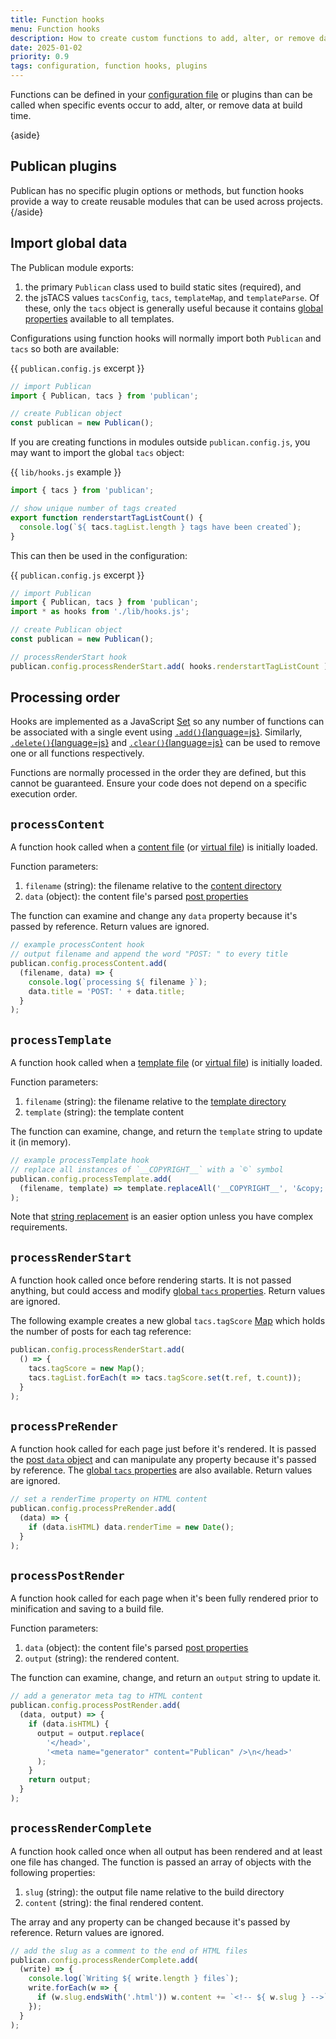 ```yaml
---
title: Function hooks
menu: Function hooks
description: How to create custom functions to add, alter, or remove data at build time.
date: 2025-01-02
priority: 0.9
tags: configuration, function hooks, plugins
---
```


Functions can be defined in your [configuration file](--ROOT--docs/configuration/file/) or plugins than can be called when specific events occur to add, alter, or remove data at build time.

{aside}
## Publican plugins

Publican has no specific plugin options or methods, but function hooks provide a way to create reusable modules that can be used across projects.
{/aside}


## Import global data

The Publican module exports:

1. the primary `Publican` class used to build static sites (required), and
1. the jsTACS values `tacsConfig`, `tacs`, `templateMap`, and `templateParse`. Of these, only the `tacs` object is generally useful because it contains [global properties](--ROOT--docs/templates/global-properties/) available to all templates.

Configurations using function hooks will normally import both `Publican` and `tacs` so both are available:

{{ `publican.config.js` excerpt }}
```js
// import Publican
import { Publican, tacs } from 'publican';

// create Publican object
const publican = new Publican();
```

If you are creating functions in modules outside `publican.config.js`, you may want to import the global `tacs` object:

{{ `lib/hooks.js` example }}
```js
import { tacs } from 'publican';

// show unique number of tags created
export function renderstartTagListCount() {
  console.log(`${ tacs.tagList.length } tags have been created`);
}
```

This can then be used in the configuration:

{{ `publican.config.js` excerpt }}
```js
// import Publican
import { Publican, tacs } from 'publican';
import * as hooks from './lib/hooks.js';

// create Publican object
const publican = new Publican();

// processRenderStart hook
publican.config.processRenderStart.add( hooks.renderstartTagListCount );
```


## Processing order

Hooks are implemented as a JavaScript [Set](https://developer.mozilla.org/docs/Web/JavaScript/Reference/Global_Objects/Set) so any number of functions can be associated with a single event using [`.add()`{language=js}](https://developer.mozilla.org/docs/Web/JavaScript/Reference/Global_Objects/Set/add). Similarly, [`.delete()`{language=js}](https://developer.mozilla.org/docs/Web/JavaScript/Reference/Global_Objects/Set/delete) and [`.clear()`{language=js}](https://developer.mozilla.org/docs/Web/JavaScript/Reference/Global_Objects/Set/clear) can be used to remove one or all functions respectively.

Functions are normally processed in the order they are defined, but this cannot be guaranteed. Ensure your code does not depend on a specific execution order.


## `processContent`

A function hook called when a [content file](--ROOT--docs/content/files/) (or [virtual file](--ROOT--docs/content/files/#virtual-content-files)) is initially loaded.

Function parameters:

1. `filename` (string): the filename relative to the [content directory](--ROOT--docs/content/files/#content-file-location)
1. `data` (object): the content file's parsed [post properties](--ROOT--docs/templates/content-properties/#core-post-properties)

The function can examine and change any `data` property because it's passed by reference. Return values are ignored.

```js
// example processContent hook
// output filename and append the word "POST: " to every title
publican.config.processContent.add(
  (filename, data) => {
    console.log(`processing ${ filename }`);
    data.title = 'POST: ' + data.title;
  }
);
```


## `processTemplate`

A function hook called when a [template file](--ROOT--docs/templates/files/) (or [virtual file](--ROOT--docs/templates/files/#virtual-template-files)) is initially loaded.

Function parameters:

1. `filename` (string): the filename relative to the [template directory](--ROOT--docs/templates/files/#template-file-location)
1. `template` (string): the template content

The function can examine, change, and return the `template` string to update it (in memory).

```js
// example processTemplate hook
// replace all instances of `__COPYRIGHT__` with a `©` symbol
publican.config.processTemplate.add(
  (filename, template) => template.replaceAll('__COPYRIGHT__', '&copy;')
);
```

Note that [string replacement](--ROOT--docs/configuration/string-replacement/) is an easier option unless you have complex requirements.


## `processRenderStart`

A function hook called once before rendering starts. It is not passed anything, but could access and modify [global `tacs` properties](--ROOT--docs/templates/global-properties/). Return values are ignored.

The following example creates a new global `tacs.tagScore` [Map](https://developer.mozilla.org/docs/Web/JavaScript/Reference/Global_Objects/Map) which holds the number of posts for each tag reference:

```js
publican.config.processRenderStart.add(
  () => {
    tacs.tagScore = new Map();
    tacs.tagList.forEach(t => tacs.tagScore.set(t.ref, t.count));
  }
);
```


## `processPreRender`

A function hook called for each page just before it's rendered. It is passed the [post `data` object](--ROOT--docs/templates/content-properties/#core-post-properties) and can manipulate any property because it's passed by reference. The [global `tacs` properties](--ROOT--docs/templates/global-properties/) are also available. Return values are ignored.

```js
// set a renderTime property on HTML content
publican.config.processPreRender.add(
  (data) => {
    if (data.isHTML) data.renderTime = new Date();
  }
);
```


## `processPostRender`

A function hook called for each page when it's been fully rendered prior to minification and saving to a build file.

Function parameters:

1. `data` (object): the content file's parsed [post properties](--ROOT--docs/templates/content-properties/#core-post-properties)
1. `output` (string): the rendered content.

The function can examine, change, and return an `output` string to update it.

```js
// add a generator meta tag to HTML content
publican.config.processPostRender.add(
  (data, output) => {
    if (data.isHTML) {
      output = output.replace(
        '</head>',
        '<meta name="generator" content="Publican" />\n</head>'
      );
    }
    return output;
  }
);
```


## `processRenderComplete`

A function hook called once when all output has been rendered and at least one file has changed. The function is passed an array of objects with the following properties:

1. `slug` (string): the output file name relative to the build directory
1. `content` (string): the final rendered content.

The array and any property can be changed because it's passed by reference. Return values are ignored.

```js
// add the slug as a comment to the end of HTML files
publican.config.processRenderComplete.add(
  (write) => {
    console.log(`Writing ${ write.length } files`);
    write.forEach(w => {
      if (w.slug.endsWith('.html')) w.content += `<!-- ${ w.slug } -->`;
    });
  }
);
```

